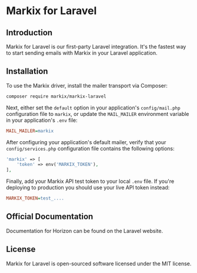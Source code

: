 # Markix for Laravel

## Introduction

Markix for Laravel is our first-party Laravel integration. It's the fastest way to start sending emails with Markix in your Laravel application.

## Installation

To use the Markix driver, install the mailer transport via Composer:

```bash
composer require markix/markix-laravel
```

Next, either set the `default` option in your application's `config/mail.php` configuration file to `markix`, or update the `MAIL_MAILER` environment variable in your application's `.env` file:

```ini
MAIL_MAILER=markix
```

After configuring your application's default mailer, verify that your `config/services.php` configuration file contains the following options:

```php
'markix' => [
    'token' => env('MARKIX_TOKEN'),
],
```

Finally, add your Markix API test token to your local `.env` file. If you're deploying to production you should use your live API token instead:

```ini
MARKIX_TOKEN=test_....
```

## Official Documentation
Documentation for Horizon can be found on the Laravel website.

## License
Markix for Laravel is open-sourced software licensed under the MIT license.
